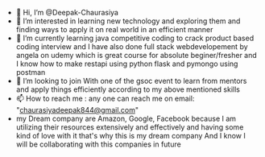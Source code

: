 - 👋 Hi, I’m @Deepak-Chaurasiya
- 👀 I’m interested in learning new technology and exploring them and finding ways to apply it on real world in an efficient manner
- 🌱 I’m currently learning java competitive coding to crack product based coding interview and I have also done full stack webdevelopement by angela on udemy which is great course for absolute beginer/fresher
   and I know how to make restapi using python flask and pymongo using postman
- 💞️ I’m looking to join With one of the gsoc event to learn from mentors and apply things efficiently according to my above mentioned skills
- 📫 How to reach me : any one can reach me on email: "chaurasiyadeepak844@gmail.com"
- my Dream company are Amazon, Google, Facebook because I am utilizing their resources extensively and effectively and having some kind of love with it that's why this is my dream company And I know I will be collaborating with this companies in future

<!---
Deepak-Chaurasiya/Deepak-Chaurasiya is a ✨ special ✨ repository because its `README.md` (this file) appears on your GitHub profile.
You can click the Preview link to take a look at your changes.
--->
